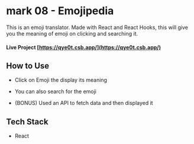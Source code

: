 # mark 08 - Emojipedia

This is an emoji translator. Made with React and React Hooks, this will give you the meaning of emoji on clicking and searching it.

#### Live Project [https://qye0t.csb.app/](https://qye0t.csb.app/)

## How to Use

* Click on Emoji the display its meaning

* You can also search for the emoji 

* (BONUS) Used an API to fetch data and then displayed it

## Tech Stack

* React
